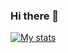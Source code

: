 ### Hi there 👋

<!--
**cdc12345/cdc12345** is a ✨ _special_ ✨ repository because its `README.md` (this file) appears on your GitHub profile.

Here are some ideas to get you started:

- 🔭 I’m currently working on ...
- 🌱 I’m currently learning ...
- 👯 I’m looking to collaborate on ...
- 🤔 I’m looking for help with ...
- 💬 Ask me about ...
- 📫 How to reach me: ...
- 😄 Pronouns: ...
- ⚡ Fun fact: ...
-->
[![My stats](https://github-readme-stats.vercel.app/api?username=cdc12345&hide_border=true&theme=merko&show_icons=true)](https://github.com/anuraghazra/github-readme-stats)
